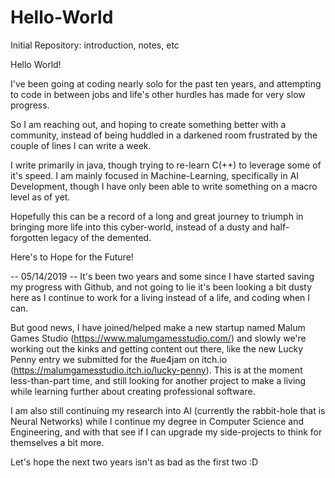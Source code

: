 # Hello-World
Initial Repository: introduction, notes, etc

Hello World!

I've been going at coding nearly solo for the past ten years, and attempting to code in between jobs and life's other hurdles has made for very slow progress.

So I am reaching out, and hoping to create something better with a community, instead of being huddled in a darkened room frustrated by the couple of lines I can write a week.

I write primarily in java, though trying to re-learn C(++) to leverage some of it's speed.
I am mainly focused in Machine-Learning, specifically in AI Development, though I have only been able to write something on a macro level as of yet.

Hopefully this can be a record of a long and great journey to triumph in bringing more life into this cyber-world, instead of a dusty and half-forgotten legacy of the demented.

Here's to Hope for the Future!

-- 05/14/2019 --
It's been two years and some since I have started saving my progress with Github, and not going to lie it's been looking a bit dusty here as I continue to work for a living instead of a life, and coding when I can.

But good news, I have joined/helped make a new startup named Malum Games Studio (https://www.malumgamesstudio.com/) and slowly we're working out the kinks and getting content out there, like the new Lucky Penny entry we submitted for the #ue4jam on itch.io (https://malumgamesstudio.itch.io/lucky-penny). This is at the moment less-than-part time, and still looking for another project to make a living while learning further about creating professional software.

I am also still continuing my research into AI (currently the rabbit-hole that is Neural Networks) while I continue my degree in Computer Science and Engineering, and with that see if I can upgrade my side-projects to think for themselves a bit more.

Let's hope the next two years isn't as bad as the first two :D
